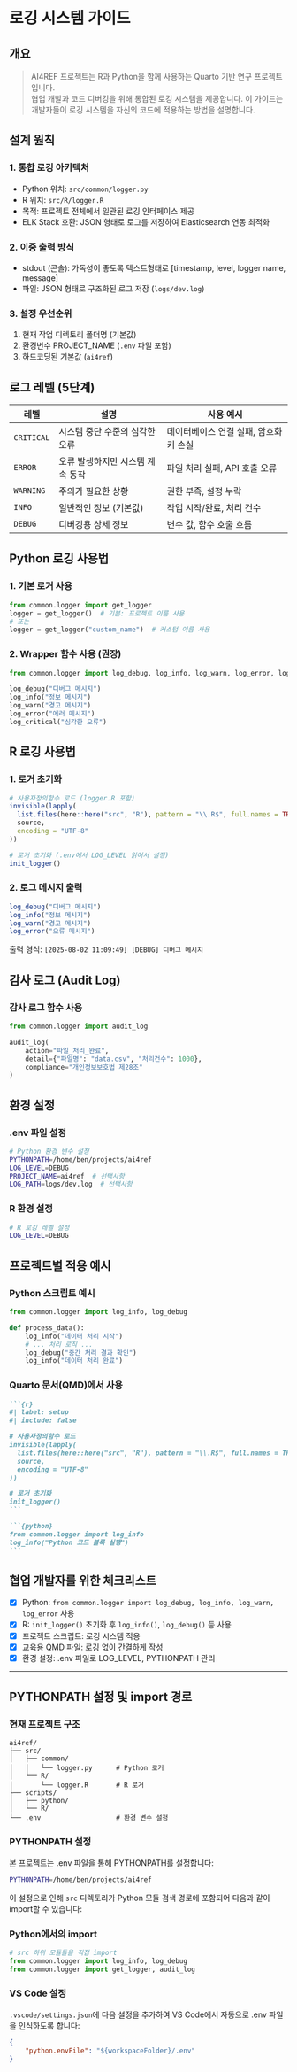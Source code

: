 # 로깅 시스템 가이드

## 개요

> AI4REF 프로젝트는 R과 Python을 함께 사용하는 Quarto 기반 연구 프로젝트입니다.   
> 협업 개발과 코드 디버깅을 위해 통합된 로깅 시스템을 제공합니다. 
> 이 가이드는 개발자들이 로깅 시스템을 자신의 코드에 적용하는 방법을 설명합니다.

## 설계 원칙

### 1. 통합 로깅 아키텍처
- Python 위치: `src/common/logger.py`
- R 위치: `src/R/logger.R`
- 목적: 프로젝트 전체에서 일관된 로깅 인터페이스 제공
- ELK Stack 호환: JSON 형태로 로그를 저장하여 Elasticsearch 연동 최적화

### 2. 이중 출력 방식
- stdout (콘솔): 가독성이 좋도록 텍스트형태로 [timestamp, level, logger name, message] 
- 파일: JSON 형태로 구조화된 로그 저장 (`logs/dev.log`)

### 3. 설정 우선순위
1. 현재 작업 디렉토리 폴더명 (기본값)
2. 환경변수 PROJECT_NAME (`.env` 파일 포함)  
3. 하드코딩된 기본값 (`ai4ref`)

## 로그 레벨 (5단계)

| 레벨 | 설명 | 사용 예시 |
|------|------|-----------|
| `CRITICAL` | 시스템 중단 수준의 심각한 오류 | 데이터베이스 연결 실패, 암호화 키 손실 |
| `ERROR` | 오류 발생하지만 시스템 계속 동작 | 파일 처리 실패, API 호출 오류 |
| `WARNING` | 주의가 필요한 상황 | 권한 부족, 설정 누락 |
| `INFO` | 일반적인 정보 (기본값) | 작업 시작/완료, 처리 건수 |
| `DEBUG` | 디버깅용 상세 정보 | 변수 값, 함수 호출 흐름 |

## Python 로깅 사용법

### 1. 기본 로거 사용
```python
from common.logger import get_logger
logger = get_logger()  # 기본: 프로젝트 이름 사용
# 또는
logger = get_logger("custom_name")  # 커스텀 이름 사용
```

### 2. Wrapper 함수 사용 (권장)
```python
from common.logger import log_debug, log_info, log_warn, log_error, log_critical

log_debug("디버그 메시지")
log_info("정보 메시지")
log_warn("경고 메시지")
log_error("에러 메시지")
log_critical("심각한 오류")
```

## R 로깅 사용법

### 1. 로거 초기화
```r
# 사용자정의함수 로드 (logger.R 포함)
invisible(lapply(
  list.files(here::here("src", "R"), pattern = "\\.R$", full.names = TRUE),
  source,
  encoding = "UTF-8"
))

# 로거 초기화 (.env에서 LOG_LEVEL 읽어서 설정)
init_logger()
```

### 2. 로그 메시지 출력
```r
log_debug("디버그 메시지")
log_info("정보 메시지")
log_warn("경고 메시지")
log_error("오류 메시지")
```

출력 형식: `[2025-08-02 11:09:49] [DEBUG] 디버그 메시지`

## 감사 로그 (Audit Log)

### 감사 로그 함수 사용
```python
from common.logger import audit_log

audit_log(
    action="파일_처리_완료",
    detail={"파일명": "data.csv", "처리건수": 1000},
    compliance="개인정보보호법 제28조"
)
```

## 환경 설정

### .env 파일 설정
```bash
# Python 환경 변수 설정
PYTHONPATH=/home/ben/projects/ai4ref
LOG_LEVEL=DEBUG
PROJECT_NAME=ai4ref  # 선택사항
LOG_PATH=logs/dev.log  # 선택사항
```

### R 환경 설정
```bash
# R 로깅 레벨 설정
LOG_LEVEL=DEBUG
```

## 프로젝트별 적용 예시

### Python 스크립트 예시
```python
from common.logger import log_info, log_debug

def process_data():
    log_info("데이터 처리 시작")
    # ... 처리 로직 ...
    log_debug("중간 처리 결과 확인")
    log_info("데이터 처리 완료")
```

### Quarto 문서(QMD)에서 사용
````markdown
```{r}
#| label: setup
#| include: false

# 사용자정의함수 로드
invisible(lapply(
  list.files(here::here("src", "R"), pattern = "\\.R$", full.names = TRUE),
  source,
  encoding = "UTF-8"
))

# 로거 초기화
init_logger()
```

```{python}
from common.logger import log_info
log_info("Python 코드 블록 실행")
```
````

## 협업 개발자를 위한 체크리스트
- [x] Python: `from common.logger import log_debug, log_info, log_warn, log_error` 사용
- [x] R: `init_logger()` 초기화 후 `log_info()`, `log_debug()` 등 사용
- [x] 프로젝트 스크립트: 로깅 시스템 적용
- [x] 교육용 QMD 파일: 로깅 없이 간결하게 작성
- [x] 환경 설정: .env 파일로 LOG_LEVEL, PYTHONPATH 관리

---

## PYTHONPATH 설정 및 import 경로

### 현재 프로젝트 구조
```
ai4ref/
├── src/
│   ├── common/
│   │   └── logger.py      # Python 로거
│   └── R/
│       └── logger.R       # R 로거
├── scripts/
│   ├── python/
│   └── R/
└── .env                   # 환경 변수 설정
```

### PYTHONPATH 설정
본 프로젝트는 .env 파일을 통해 PYTHONPATH를 설정합니다:
```bash
PYTHONPATH=/home/ben/projects/ai4ref
```

이 설정으로 인해 `src` 디렉토리가 Python 모듈 검색 경로에 포함되어 다음과 같이 import할 수 있습니다:

### Python에서의 import
```python
# src 하위 모듈들을 직접 import
from common.logger import log_info, log_debug
from common.logger import get_logger, audit_log
```

### VS Code 설정
`.vscode/settings.json`에 다음 설정을 추가하여 VS Code에서 자동으로 .env 파일을 인식하도록 합니다:
```json
{
    "python.envFile": "${workspaceFolder}/.env"
}
```